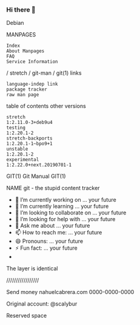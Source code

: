 ### Hi there 👋

Debian

MANPAGES

    Index
    About Manpages
    FAQ
    Service Information

  / stretch / git-man / git(1)
links

    language-indep link
    package tracker
    raw man page



table of contents
other versions

    stretch
    1:2.11.0-3+deb9u4
    testing
    1:2.20.1-2
    stretch-backports
    1:2.20.1-1~bpo9+1
    unstable
    1:2.20.1-2
    experimental
    1:2.22.0+next.20190701-1

GIT(1) 	Git Manual 	GIT(1)

NAME
git - the stupid content tracker 

- 🔭 I’m currently working on ... your future
- 🌱 I’m currently learning ... your future
- 👯 I’m looking to collaborate on ... your future
- 🤔 I’m looking for help with ... your future
- 💬 Ask me about ... your future
- 📫 How to reach me: ... your future
- 😄 Pronouns: ... your future
- ⚡ Fun fact: ... your future
- 
  
  The layer is identical 

/////////////////

Send money
    nahuelcabrera.com
    0000-0000-0000


Original account: @scalybur

Reserved space

